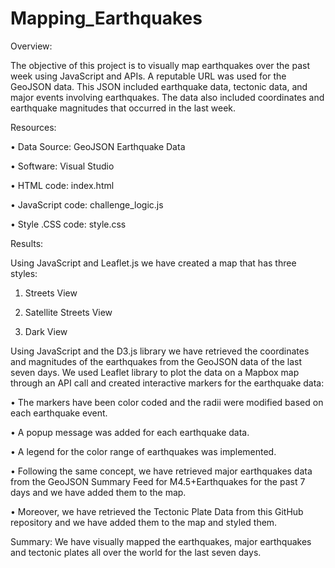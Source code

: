 # Mapping_Earthquakes

Overview:

The objective of this project is to visually map earthquakes over the past week using JavaScript and APIs. A reputable URL was used for the GeoJSON data. This JSON included earthquake data, tectonic data, and major events involving earthquakes. The data also included coordinates and earthquake magnitudes that occurred in the last week. 


Resources:

•	Data Source: GeoJSON Earthquake Data

•	Software: Visual Studio 

•	HTML code: index.html

•	JavaScript code: challenge_logic.js

•	Style .CSS code: style.css

Results:

Using JavaScript and Leaflet.js we have created a map that has three styles:

1.	Streets View

2.	Satellite Streets View

3.	Dark View

Using JavaScript and the D3.js library we have retrieved the coordinates and magnitudes of the earthquakes from the GeoJSON data of the last seven days. We used Leaflet library to plot the data on a Mapbox map through an API call and created interactive markers for the earthquake data:

•	The markers have been color coded and the radii were modified based on each earthquake event. 

•	A popup message was added for each earthquake data.

•	A legend for the color range of earthquakes was implemented.

•	Following the same concept, we have retrieved major earthquakes data from the GeoJSON Summary Feed for M4.5+Earthquakes for the past 7 days and we have added them to the map.

•	Moreover, we have retrieved the Tectonic Plate Data from this GitHub repository and we have added them to the map and styled them.


Summary:
We have visually mapped the earthquakes, major earthquakes and tectonic plates all over the world for the last seven days.
